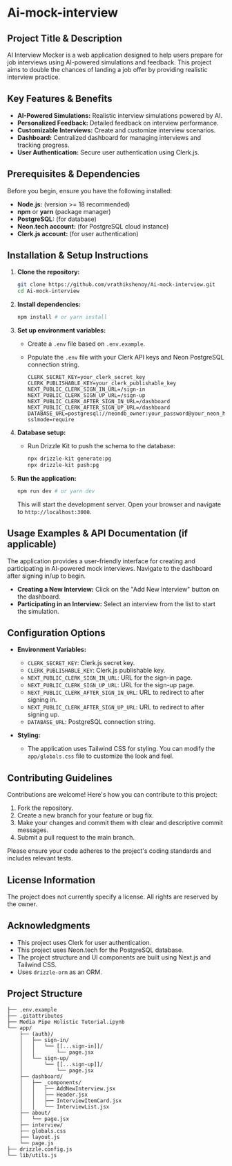 # Ai-mock-interview

## Project Title & Description

AI Interview Mocker is a web application designed to help users prepare for job interviews using AI-powered simulations and feedback. This project aims to double the chances of landing a job offer by providing realistic interview practice.

## Key Features & Benefits

- **AI-Powered Simulations:** Realistic interview simulations powered by AI.
- **Personalized Feedback:** Detailed feedback on interview performance.
- **Customizable Interviews:** Create and customize interview scenarios.
- **Dashboard:** Centralized dashboard for managing interviews and tracking progress.
- **User Authentication:** Secure user authentication using Clerk.js.

## Prerequisites & Dependencies

Before you begin, ensure you have the following installed:

- **Node.js:** (version >= 18 recommended)
- **npm** or **yarn** (package manager)
- **PostgreSQL:** (for database)
- **Neon.tech account:** (for PostgreSQL cloud instance)
- **Clerk.js account:** (for user authentication)

## Installation & Setup Instructions

1.  **Clone the repository:**

    ```bash
    git clone https://github.com/vrathikshenoy/Ai-mock-interview.git
    cd Ai-mock-interview
    ```

2.  **Install dependencies:**

    ```bash
    npm install # or yarn install
    ```

3.  **Set up environment variables:**

    -   Create a `.env` file based on `.env.example`.
    -   Populate the `.env` file with your Clerk API keys and Neon PostgreSQL connection string.

        ```
        CLERK_SECRET_KEY=your_clerk_secret_key
        CLERK_PUBLISHABLE_KEY=your_clerk_publishable_key
        NEXT_PUBLIC_CLERK_SIGN_IN_URL=/sign-in
        NEXT_PUBLIC_CLERK_SIGN_UP_URL=/sign-up
        NEXT_PUBLIC_CLERK_AFTER_SIGN_IN_URL=/dashboard
        NEXT_PUBLIC_CLERK_AFTER_SIGN_UP_URL=/dashboard
        DATABASE_URL=postgresql://neondb_owner:your_password@your_neon_host/your_database_name?sslmode=require
        ```

4.  **Database setup:**

    -   Run Drizzle Kit to push the schema to the database:

        ```bash
        npx drizzle-kit generate:pg
        npx drizzle-kit push:pg
        ```

5.  **Run the application:**

    ```bash
    npm run dev # or yarn dev
    ```

    This will start the development server. Open your browser and navigate to `http://localhost:3000`.

## Usage Examples & API Documentation (if applicable)

The application provides a user-friendly interface for creating and participating in AI-powered mock interviews.  Navigate to the dashboard after signing in/up to begin.

-   **Creating a New Interview:**  Click on the "Add New Interview" button on the dashboard.
-   **Participating in an Interview:** Select an interview from the list to start the simulation.

## Configuration Options

-   **Environment Variables:**
    -   `CLERK_SECRET_KEY`: Clerk.js secret key.
    -   `CLERK_PUBLISHABLE_KEY`: Clerk.js publishable key.
    -   `NEXT_PUBLIC_CLERK_SIGN_IN_URL`: URL for the sign-in page.
    -   `NEXT_PUBLIC_CLERK_SIGN_UP_URL`: URL for the sign-up page.
    -   `NEXT_PUBLIC_CLERK_AFTER_SIGN_IN_URL`: URL to redirect to after signing in.
    -   `NEXT_PUBLIC_CLERK_AFTER_SIGN_UP_URL`: URL to redirect to after signing up.
    -   `DATABASE_URL`: PostgreSQL connection string.

-   **Styling:**
    -   The application uses Tailwind CSS for styling.  You can modify the `app/globals.css` file to customize the look and feel.

## Contributing Guidelines

Contributions are welcome!  Here's how you can contribute to this project:

1.  Fork the repository.
2.  Create a new branch for your feature or bug fix.
3.  Make your changes and commit them with clear and descriptive commit messages.
4.  Submit a pull request to the main branch.

Please ensure your code adheres to the project's coding standards and includes relevant tests.

## License Information

The project does not currently specify a license. All rights are reserved by the owner.

## Acknowledgments

-   This project uses Clerk for user authentication.
-   This project uses Neon.tech for the PostgreSQL database.
-   The project structure and UI components are built using Next.js and Tailwind CSS.
-   Uses `drizzle-orm` as an ORM.

## Project Structure

```
├── .env.example
├── .gitattributes
├── Media Pipe Holistic Tutorial.ipynb
└── app/
    ├── (auth)/
    │   ├── sign-in/
    │   │   └── [[...sign-in]]/
    │   │       └── page.jsx
    │   └── sign-up/
    │       └── [[...sign-up]]/
    │           └── page.jsx
    ├── dashboard/
    │   ├── _components/
    │   │   ├── AddNewInterview.jsx
    │   │   ├── Header.jsx
    │   │   ├── InterviewItemCard.jsx
    │   │   └── InterviewList.jsx
    ├── about/
    │   └── page.jsx
    ├── interview/
    ├── globals.css
    ├── layout.js
    └── page.js
├── drizzle.config.js
└── lib/utils.js
```
```
